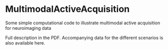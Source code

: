 # MultimodalActiveAcquisition
Some simple computational code to illustrate multimodal active acquisition for neuroimaging data

Full description in the PDF. Accompanying data for the different scenarios is also available here. 
